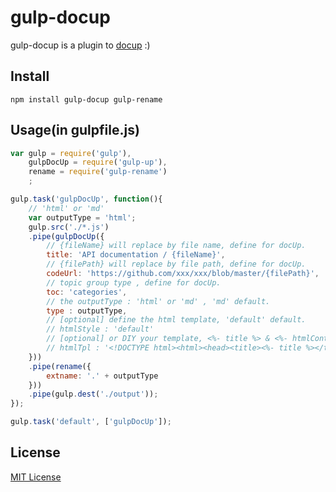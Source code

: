 # gulp-docup

gulp-docup is a plugin to [docup](https://github.com/xunuo/docup) :)

## Install

```
npm install gulp-docup gulp-rename
```

## Usage(in gulpfile.js)

```javascript
var gulp = require('gulp'),
    gulpDocUp = require('gulp-up'),
    rename = require('gulp-rename')
    ;

gulp.task('gulpDocUp', function(){
    // 'html' or 'md'
    var outputType = 'html';
    gulp.src('./*.js')
    .pipe(gulpDocUp({
        // {fileName} will replace by file name, define for docUp.
        title: 'API documentation / {fileName}',    
        // {filePath} will replace by file path, define for docUp.
        codeUrl: 'https://github.com/xxx/xxx/blob/master/{filePath}',
        // topic group type , define for docUp.
        toc: 'categories', 
        // the outputType : 'html' or 'md' , 'md' default.
        type : outputType,
        // [optional] define the html template, 'default' default.
        // htmlStyle : 'default'
        // [optional] or DIY your template, <%- title %> & <%- htmlContent %> will be relaced.
        // htmlTpl : '<!DOCTYPE html><html><head><title><%- title %></title><head><body><%- htmlContent %></body></html>'
    }))
    .pipe(rename({
        extname: '.' + outputType
    }))
    .pipe(gulp.dest('./output'));
});

gulp.task('default', ['gulpDocUp']);
```

## License

[MIT License](http://en.wikipedia.org/wiki/MIT_License)
